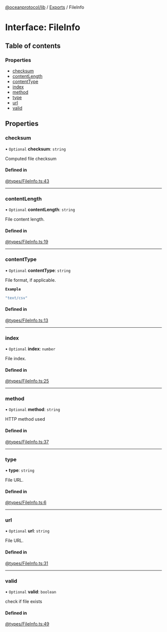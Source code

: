 [@oceanprotocol/lib](../README.md) / [Exports](../modules.md) / FileInfo

# Interface: FileInfo

## Table of contents

### Properties

- [checksum](FileInfo.md#checksum)
- [contentLength](FileInfo.md#contentlength)
- [contentType](FileInfo.md#contenttype)
- [index](FileInfo.md#index)
- [method](FileInfo.md#method)
- [type](FileInfo.md#type)
- [url](FileInfo.md#url)
- [valid](FileInfo.md#valid)

## Properties

### checksum

• `Optional` **checksum**: `string`

Computed file checksum

#### Defined in

[@types/FileInfo.ts:43](https://github.com/oceanprotocol/ocean.js/blob/fbcd13ac/src/@types/FileInfo.ts#L43)

___

### contentLength

• `Optional` **contentLength**: `string`

File content length.

#### Defined in

[@types/FileInfo.ts:19](https://github.com/oceanprotocol/ocean.js/blob/fbcd13ac/src/@types/FileInfo.ts#L19)

___

### contentType

• `Optional` **contentType**: `string`

File format, if applicable.

**`Example`**

```ts
"text/csv"
```

#### Defined in

[@types/FileInfo.ts:13](https://github.com/oceanprotocol/ocean.js/blob/fbcd13ac/src/@types/FileInfo.ts#L13)

___

### index

• `Optional` **index**: `number`

File index.

#### Defined in

[@types/FileInfo.ts:25](https://github.com/oceanprotocol/ocean.js/blob/fbcd13ac/src/@types/FileInfo.ts#L25)

___

### method

• `Optional` **method**: `string`

HTTP method used

#### Defined in

[@types/FileInfo.ts:37](https://github.com/oceanprotocol/ocean.js/blob/fbcd13ac/src/@types/FileInfo.ts#L37)

___

### type

• **type**: `string`

File URL.

#### Defined in

[@types/FileInfo.ts:6](https://github.com/oceanprotocol/ocean.js/blob/fbcd13ac/src/@types/FileInfo.ts#L6)

___

### url

• `Optional` **url**: `string`

File URL.

#### Defined in

[@types/FileInfo.ts:31](https://github.com/oceanprotocol/ocean.js/blob/fbcd13ac/src/@types/FileInfo.ts#L31)

___

### valid

• `Optional` **valid**: `boolean`

check if file exists

#### Defined in

[@types/FileInfo.ts:49](https://github.com/oceanprotocol/ocean.js/blob/fbcd13ac/src/@types/FileInfo.ts#L49)
